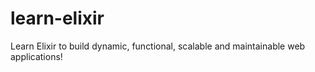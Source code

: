 # learn-elixir
Learn Elixir to build dynamic, functional, scalable and maintainable web applications!
